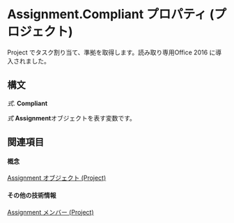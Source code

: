 
# Assignment.Compliant プロパティ (プロジェクト)

Project でタスク割り当て、準拠を取得します。読み取り専用Office 2016 に導入されました。


## 構文

 _式_. **Compliant**

 _式_ **Assignment**オブジェクトを表す変数です。


## 関連項目


#### 概念


[Assignment オブジェクト (Project)](bfb9a505-7818-0a86-9d4b-f19a0ff465d3.md)
#### その他の技術情報


[Assignment メンバー (Project)](http://msdn.microsoft.com/library/2366b352-5092-8ddd-3b7e-8186bad32f86%28Office.15%29.aspx)